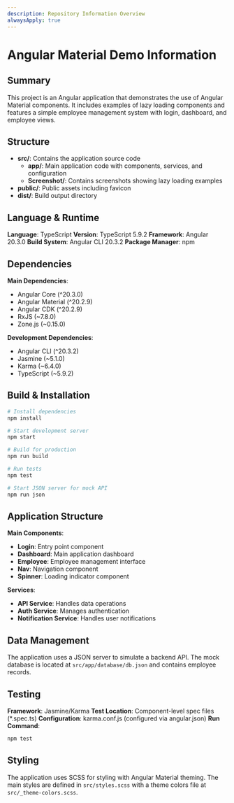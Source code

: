 ```yaml
---
description: Repository Information Overview
alwaysApply: true
---
```


# Angular Material Demo Information

## Summary
This project is an Angular application that demonstrates the use of Angular Material components. It includes examples of lazy loading components and features a simple employee management system with login, dashboard, and employee views.

## Structure
- **src/**: Contains the application source code
  - **app/**: Main application code with components, services, and configuration
  - **Screenshot/**: Contains screenshots showing lazy loading examples
- **public/**: Public assets including favicon
- **dist/**: Build output directory

## Language & Runtime
**Language**: TypeScript
**Version**: TypeScript 5.9.2
**Framework**: Angular 20.3.0
**Build System**: Angular CLI 20.3.2
**Package Manager**: npm

## Dependencies
**Main Dependencies**:
- Angular Core (^20.3.0)
- Angular Material (^20.2.9)
- Angular CDK (^20.2.9)
- RxJS (~7.8.0)
- Zone.js (~0.15.0)

**Development Dependencies**:
- Angular CLI (^20.3.2)
- Jasmine (~5.1.0)
- Karma (~6.4.0)
- TypeScript (~5.9.2)

## Build & Installation
```bash
# Install dependencies
npm install

# Start development server
npm start

# Build for production
npm run build

# Run tests
npm test

# Start JSON server for mock API
npm run json
```

## Application Structure
**Main Components**:
- **Login**: Entry point component
- **Dashboard**: Main application dashboard
- **Employee**: Employee management interface
- **Nav**: Navigation component
- **Spinner**: Loading indicator component

**Services**:
- **API Service**: Handles data operations
- **Auth Service**: Manages authentication
- **Notification Service**: Handles user notifications

## Data Management
The application uses a JSON server to simulate a backend API. The mock database is located at `src/app/database/db.json` and contains employee records.

## Testing
**Framework**: Jasmine/Karma
**Test Location**: Component-level spec files (*.spec.ts)
**Configuration**: karma.conf.js (configured via angular.json)
**Run Command**:
```bash
npm test
```

## Styling
The application uses SCSS for styling with Angular Material theming. The main styles are defined in `src/styles.scss` with a theme colors file at `src/_theme-colors.scss`.